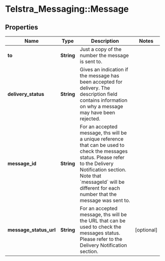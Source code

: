 # Telstra_Messaging::Message

## Properties
Name | Type | Description | Notes
------------ | ------------- | ------------- | -------------
**to** | **String** | Just a copy of the number the message is sent to. | 
**delivery_status** | **String** | Gives an indication if the message has been accepted for delivery. The description field contains information on why a message may have been rejected. | 
**message_id** | **String** | For an accepted message, ths will be a unique reference that can be used to check the messages status. Please refer to the Delivery Notification section. Note that &#x60;messageId&#x60; will be different for each number that the message was sent to. | 
**message_status_url** | **String** | For an accepted message, ths will be the URL that can be used to check the messages status. Please refer to the Delivery Notification section. | [optional] 


